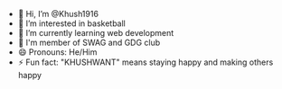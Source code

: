 - 👋 Hi, I’m @Khush1916
- 👀 I’m interested in basketball
- 🌱 I’m currently learning web development
- 💞️ I'm member of SWAG and GDG club
- 😄 Pronouns: He/Him
- ⚡ Fun fact: "KHUSHWANT" means staying happy and making others happy

<!---
Khush1916/Khush1916 is a ✨ special ✨ repository because its `README.md` (this file) appears on your GitHub profile.
You can click the Preview link to take a look at your changes.
--->
